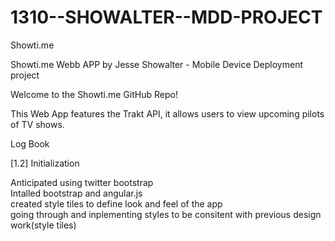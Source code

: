 1310--SHOWALTER--MDD-PROJECT
============================

Showti.me

Showti.me Webb APP by Jesse Showalter - Mobile Device Deployment project

Welcome to the Showti.me GitHub Repo!

This Web App features the Trakt API, it allows users to view upcoming pilots of TV shows.

Log Book

[1.2] Initialization

Anticipated using twitter bootstrap</br>
Intalled bootstrap and angular.js</br>
created style tiles to define look and feel of the app</br>
going through and inplementing styles to be consitent with previous design work(style tiles)
